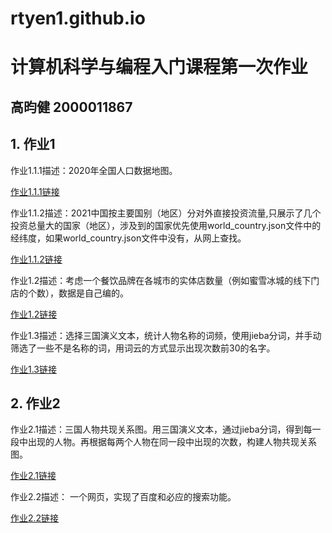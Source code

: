 # rtyen1.github.io
# 计算机科学与编程入门课程第一次作业
## 高昀健 2000011867 
## 1. 作业1
作业1.1.1描述：2020年全国人口数据地图。

[作业1.1.1链接](https://rtyen1.github.io/全国人口数据地图2020_map.html)

作业1.1.2描述：2021中国按主要国别（地区）分对外直接投资流量,只展示了几个投资总量大的国家（地区），涉及到的国家优先使用world_country.json文件中的经纬度，如果world_country.json文件中没有，从网上查找。

[作业1.1.2链接](https://rtyen1.github.io/2021中国按主要国别（地区）分对外直接投资流量.html)

作业1.2描述：考虑一个餐饮品牌在各城市的实体店数量（例如蜜雪冰城的线下门店的个数），数据是自己编的。

[作业1.2链接](https://rtyen1.github.io/某品牌实体店数量.html)

作业1.3描述：选择三国演义文本，统计人物名称的词频，使用jieba分词，并手动筛选了一些不是名称的词，用词云的方式显示出现次数前30的名字。

[作业1.3链接](https://rtyen1.github.io/三国人物词频.html)

## 2. 作业2
作业2.1描述：三国人物共现关系图。用三国演义文本，通过jieba分词，得到每一段中出现的人物。再根据每两个人物在同一段中出现的次数，构建人物共现关系图。

[作业2.1链接](https://rtyen1.github.io/三国人物共现分析.html)

作业2.2描述： 一个网页，实现了百度和必应的搜索功能。

[作业2.2链接](https://rtyen1.github.io/搜索引擎.html)

